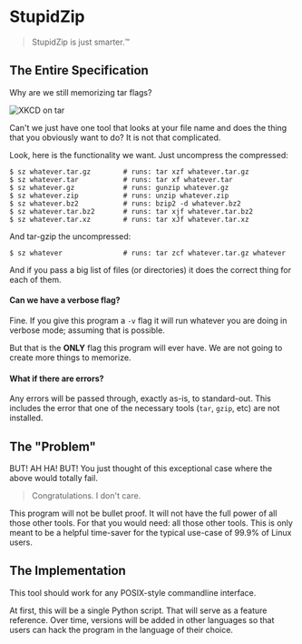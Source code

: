 # StupidZip

> StupidZip is just smarter.™


## The Entire Specification

Why are we still memorizing tar flags?

![XKCD on tar](https://imgs.xkcd.com/comics/tar.png)

Can't we just have one tool that looks at your file name and does the thing that you obviously want to do?  It is not that complicated.

Look, here is the functionality we want.  Just uncompress the compressed:

    $ sz whatever.tar.gz        # runs: tar xzf whatever.tar.gz
    $ sz whatever.tar           # runs: tar xf whatever.tar
    $ sz whatever.gz            # runs: gunzip whatever.gz
    $ sz whatever.zip           # runs: unzip whatever.zip
    $ sz whatever.bz2           # runs: bzip2 -d whatever.bz2
    $ sz whatever.tar.bz2       # runs: tar xjf whatever.tar.bz2
    $ sz whatever.tar.xz        # runs: tar xJf whatever.tar.xz

And tar-gzip the uncompressed:

    $ sz whatever               # runs: tar zcf whatever.tar.gz whatever

And if you pass a big list of files (or directories) it does the correct thing for each of them.


#### Can we have a verbose flag?

Fine. If you give this program a `-v` flag it will run whatever you are doing in verbose mode; assuming that is possible.

But that is the **ONLY** flag this program will ever have.  We are not going to create more things to memorize.


#### What if there are errors?

Any errors will be passed through, exactly as-is, to standard-out.  This includes the error that one of the necessary tools (`tar`, `gzip`, etc) are not installed.


## The "Problem"

BUT!  AH HA!  BUT!  You just thought of this exceptional case where the above would totally fail.

> Congratulations. I don't care.

This program will not be bullet proof.  It will not have the full power of all those other tools. For that you would need: all those other tools.  This is only meant to be a helpful time-saver for the typical use-case of 99.9% of Linux users.


## The Implementation

This tool should work for any POSIX-style commandline interface.

At first, this will be a single Python script. That will serve as a feature reference. Over time, versions will be added in other languages so that users can hack the program in the language of their choice.
